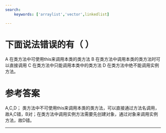```yaml
---
search:
    keywords: ['arraylist','vector',linkedlist]

---
```


# 下面说法错误的有（ ）

A 在类方法中可使用this来调用本类的类方法
B 在类方法中调用本类的类方法时可以直接调用
C 在类方法中只能调用本类中的类方法
D 在类方法中绝不能调用实例方法。


# 参考答案

A,C,D；
类方法中不可使用this来调用本类的类方法，可以直接通过方法名调用，故A,C错，B对；在类方法中调用实例方法需要先创建对象，通过对象来调用实例方法，故D错。

---
